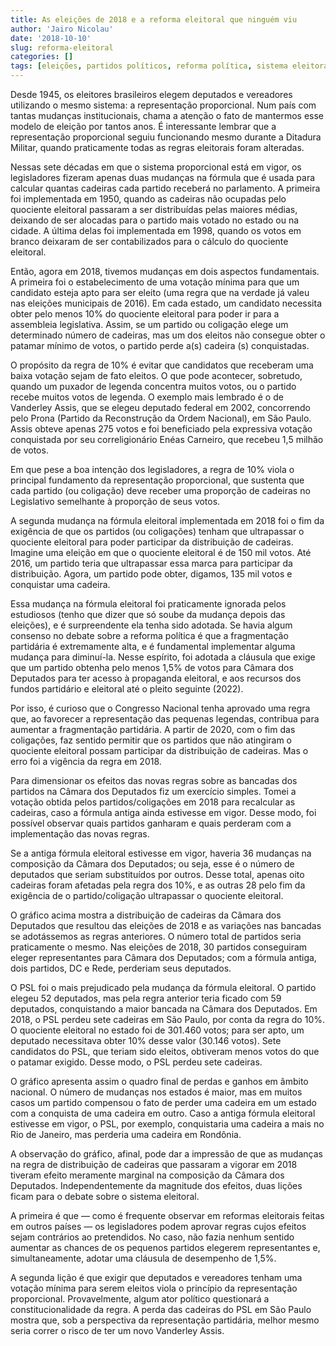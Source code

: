 ```yaml
---
title: As eleições de 2018 e a reforma eleitoral que ninguém viu
author: 'Jairo Nicolau'
date: '2018-10-10'
slug: reforma-eleitoral
categories: []
tags: [eleições, partidos políticos, reforma política, sistema eleitoral]
---
```


Desde 1945, os eleitores brasileiros elegem deputados e vereadores utilizando o mesmo sistema: a representação proporcional. 
Num país com tantas mudanças institucionais, chama a atenção o fato de mantermos esse modelo de eleição por tantos anos. 
É interessante lembrar que a representação proporcional seguiu funcionando mesmo durante a Ditadura Militar, quando praticamente todas as regras eleitorais foram alteradas.

Nessas sete décadas em que o sistema proporcional está em vigor, os legisladores fizeram apenas duas mudanças na fórmula que é usada para calcular quantas cadeiras cada partido receberá no parlamento. A primeira foi implementada em 1950, quando as cadeiras não ocupadas pelo quociente eleitoral passaram a ser distribuídas pelas maiores médias, deixando de ser alocadas para o partido mais votado no estado ou na cidade. A última delas foi implementada em 1998, quando os votos em branco deixaram de ser contabilizados para o cálculo do quociente eleitoral.

Então, agora em 2018, tivemos mudanças em dois aspectos fundamentais. A primeira foi o estabelecimento de uma votação mínima para que um candidato esteja apto para ser eleito (uma regra que na verdade já valeu nas eleições municipais de 2016). Em cada estado, um candidato necessita obter pelo menos 10% do quociente eleitoral para poder ir para a assembleia legislativa. Assim, se um partido ou coligação elege um determinado número de cadeiras, mas um dos eleitos não consegue obter o patamar mínimo de votos, o partido perde a(s) cadeira (s) conquistadas. 

O propósito da regra de 10% é evitar que candidatos que receberam uma baixa votação sejam de fato eleitos. O que pode acontecer, sobretudo, quando um puxador de legenda concentra muitos votos, ou o partido recebe muitos votos de legenda. O exemplo mais lembrado é o de Vanderley Assis, que se elegeu deputado federal em 2002, concorrendo pelo Prona (Partido da Reconstrução da Ordem Nacional), em São Paulo. Assis obteve apenas 275 votos e foi beneficiado pela expressiva votação conquistada por seu correligionário Enéas Carneiro, que recebeu 1,5 milhão de votos.

Em que pese a boa intenção dos legisladores, a regra de 10% viola o principal fundamento da representação proporcional, que sustenta que cada partido (ou coligação) deve receber uma proporção de cadeiras no Legislativo semelhante à proporção de seus votos. 

A segunda mudança na fórmula eleitoral implementada em 2018 foi o fim da exigência de que os partidos (ou coligações) tenham que ultrapassar o quociente eleitoral para poder participar da distribuição de cadeiras. Imagine uma eleição em que o quociente eleitoral é de 150 mil votos. Até 2016, um partido teria que ultrapassar essa marca para participar da distribuição. Agora, um partido pode obter, digamos, 135 mil votos e conquistar uma cadeira.

Essa mudança na fórmula eleitoral foi praticamente ignorada pelos estudiosos (tenho que dizer que só soube da mudança depois das eleições), e é surpreendente ela tenha sido adotada. Se havia algum consenso no debate sobre a reforma política é que a fragmentação partidária é extremamente alta, e é fundamental implementar alguma mudança para diminuí-la. Nesse espírito, foi adotada a cláusula que exige que um partido obtenha pelo menos 1,5% de votos para Câmara dos Deputados para ter acesso à propaganda eleitoral, e aos recursos dos fundos partidário e eleitoral até o pleito seguinte (2022). 

Por isso, é curioso que o Congresso Nacional tenha aprovado uma regra que, ao favorecer a representação das pequenas legendas, contribua para aumentar a fragmentação partidária. A partir de 2020, com o fim das coligações, faz sentido permitir que os partidos que não atingiram o quociente eleitoral possam participar da distribuição de cadeiras. Mas o erro foi a vigência da regra em 2018.

Para dimensionar os efeitos das novas regras sobre as bancadas dos partidos na Câmara dos Deputados fiz um exercício simples. Tomei a votação obtida pelos partidos/coligações em 2018 para recalcular as cadeiras, caso a fórmula antiga ainda estivesse em vigor. Desse modo, foi possível observar quais partidos ganharam e quais perderam com a implementação das novas regras. 

Se a antiga fórmula eleitoral estivesse em vigor, haveria 36 mudanças na composição da Câmara dos Deputados; ou seja, esse é o número de deputados que seriam substituídos por outros. Desse total, apenas oito cadeiras foram afetadas pela regra dos 10%, e as outras 28 pelo fim da exigência de o partido/coligação ultrapassar o quociente eleitoral.


O gráfico acima mostra a distribuição de cadeiras da Câmara dos Deputados que resultou das eleições de 2018 e as variações nas bancadas se adotássemos as regras anteriores. O número total de partidos seria praticamente o mesmo. Nas eleições de 2018, 30 partidos conseguiram eleger representantes para Câmara dos Deputados; com a fórmula antiga, dois partidos, DC e Rede, perderiam seus deputados. 

O PSL foi o mais prejudicado pela mudança da fórmula eleitoral. O partido elegeu 52 deputados, mas pela regra anterior teria ficado com 59 deputados, conquistando a maior bancada na Câmara dos Deputados. Em 2018, o PSL perdeu sete cadeiras em São Paulo, por conta da regra do 10%. O quociente eleitoral no estado foi de 301.460 votos; para ser apto, um deputado necessitava obter 10% desse valor (30.146 votos). Sete candidatos do PSL, que teriam sido eleitos, obtiveram menos votos do que o patamar exigido. Desse modo, o PSL perdeu sete cadeiras.

O gráfico apresenta assim o quadro final de perdas e ganhos em âmbito nacional. O número de mudanças nos estados é maior, mas em muitos casos um partido compensou o fato de perder uma cadeira em um estado com a conquista de uma cadeira em outro. Caso a antiga fórmula eleitoral estivesse em vigor, o PSL, por exemplo, conquistaria uma cadeira a mais no Rio de Janeiro, mas perderia uma cadeira em Rondônia.

A observação do gráfico, afinal, pode dar a impressão de que as mudanças na regra de distribuição de cadeiras que passaram a vigorar em 2018 tiveram efeito meramente marginal na composição da Câmara dos Deputados. Independentemente da magnitude dos efeitos, duas lições ficam para o debate sobre o sistema eleitoral.

A primeira é que — como é frequente observar em reformas eleitorais feitas em outros países — os legisladores podem aprovar regras cujos efeitos sejam contrários ao pretendidos. No caso, não fazia nenhum sentido aumentar as chances de os pequenos partidos elegerem representantes e, simultaneamente, adotar uma cláusula de desempenho de 1,5%. 

A segunda lição é que exigir que deputados e vereadores tenham uma votação mínima para serem eleitos viola o princípio da representação proporcional. Provavelmente, algum ator político questionará a constitucionalidade da regra. A perda das cadeiras do PSL em São Paulo mostra que, sob a perspectiva da representação partidária, melhor mesmo seria correr o risco de ter um novo Vanderley Assis.

